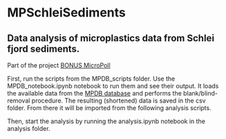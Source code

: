 # MPSchleiSediments
## Data analysis of microplastics data from Schlei fjord sediments.

Part of the project [BONUS MicroPoll](https://www.io-warnemuende.de/micropoll-home.html)

First, run the scripts from the MPDB_scripts folder. Use the MPDB_notebook.ipynb notebook to run them and see their output.
It loads the available data from the [MPDB database](https://www.io-warnemuende.de/tl_files/project/micropoll/Deliverables/call2015-122_D1.2_0.2.pdf) and performs the blank/blind-removal procedure.
The resulting (shortened) data is saved in the csv folder.
From there it will be imported from the following analysis scripts.

Then, start the analysis by running the analysis.ipynb notebook in the analysis folder.
